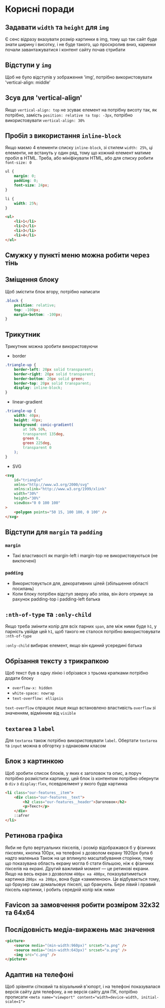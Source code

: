 # Корисні поради

## Задавати `width` та `height` для `img`

Є сенс відразу вказувати розмір картинки в img, тому що так сайт буде знати ширину і висотку, і не буде такого, що проскролив вниз, каринки почали завантажуватися і контент сайту почав стрибати

## Відступи у `img`

Щоб не було відступів у зображення 'img', потрібно використовувати 'vertical-align: middle'

## Зсув для 'vertical-align'

Якщо `vertical-align: top` не зсуває елемент на потрібну висоту так, як потрібно, замість `position: relative та top: -3px`, потрібно використовувати `vertical-align: 30%`

## Пробіл з використання `inline-block`

Якщо маємо 4 елементи списку `inline-block`, зі стилем `width: 25%`, ці елементи, не встануть у один ряд, тому що кожний елемент матиме пробіл в HTML. Треба, або мініфікувати HTML, або для списку робити `font-size: 0`

```css
ul {
    margin: 0;
    padding: 0;
    font-size: 24px;
}

li {
    width: 25%;
}
```

```html
<ul>
    <li>1</li>
    <li>2</li>
    <li>3</li>
    <li>4</li>
</ul>
```

## Смужку у пункті меню можна робити через тінь

## Зміщення блоку

Щоб змістити блок вгору, потрібно написати

```css
.block {
    position: relative;
    top: -100px;
    margin-bottom: -100px;
}
```

## Трикутник

Трикутник можна зробити використовуючи

-   border

```css
.triangle-up {
    border-left: 20px solid transparent;
    border-right: 20px solid transparent;
    border-bottom: 20px solid green;
    border-top: 20px solid transparent;
    display: inline-block;
}
```

-   linear-gradient

```css
.triangle-up {
    width: 40px;
    height: 40px;
    background: conic-gradient(
        at 50% 50%,
        transparent 135deg,
        green 0,
        green 225deg,
        transparent 0
    );
}
```

-   SVG

```html
<svg
    id="triangle"
    xmlns="http://www.w3.org/2000/svg"
    xmlns:xlink="http://www.w3.org/1999/xlink"
    width="30%"
    height="30%"
    viewBox="0 0 100 100"
>
    <polygon points="50 15, 100 100, 0 100" />
</svg>
```

## Відступи для `margin` та `padding`

### `margin`

-   Такі властивості як margin-left і margin-top не використовуються (не виключені)

### `padding`

-   Використовується для, декоративних цілей (збільшення області посилань)
-   Коли блоку потрібен відступ зверху або зліва, він його отримує за рахунок padding-top і padding-left батька

## `:nth-of-type` та `:only-child`

Якщо треба змінити колір для всіх парних `span`, але між ними буде `h1`, у парність увійде цей `h1`, щоб такого не сталося потрібно використовувати
`:nth-of-type`

`:only-child` вибирає елемент, якщо він єдиний усередині батька

## Обрізання тексту з трикрапкою

Щоб текст був в одну лінію і обрізався з трьома крапками потрібно додати блоку

-   `overflow-x: hidden`
-   `white-space: nowrap`
-   `text-overflow: ellipsis`

`text-overflow` спрацює лише якщо встановлено властивість `overflow` зі значенням, відмінним від `visible`

## `textarea` з `label`

Для `textarea` також потрібно використовувати `label`. Обертати `textarea` та `input` можна в обгортку з однаковим класом

## Блок з картинкою

Щоб зробити список блоків, у яких є заголовок та опис, а поруч потрібно розмістити картинку, цей блок із контентом потрібно
обернути в `div` з `display:flex`, псевдоелмент у якого буде картинка

```html
<li class="our-features__item">
    <div class="our-features__text">
        <h2 class="our-features__header">Заголовок</h2>
        <p>Текст</p>
    </div>
    ::afrer
</li>
```

## Ретинова графіка

Якби не було вертуальних пікселів, і розмір відображався б у фізичних пікселях, кнопка 100рх, на телефоні з дозволом екрану 1920рх була б надто маленька Також на це вплинуло масштабування сторінки, тому що показувана область екрану могла б стати більшою, ніж є фізичних пікселів на екрані. Другий важливий момент — це ретинові екрани. Якщо на весь екран з дозволом `400px на 400px`, показуватиметься картинка `200рх на 200рх`, вона буде «замиленою». Це відбувається тому, що браузер сам домальовує пікселі, що бракують. Бере лівий і правий піксель картинки, і робить середній колір між ними

## Favicon за замовчення робити розміром 32x32 та 64x64

## Послідовність медіа-виражень має значення

```html
<picture>
    <source media="(min-width:960px)" srcset="a.png" />
    <source media="(min-width:643px)" srcset="a.png" />
    <img src="c.png" />
</picture>
```

## Адаптив на телефоні

Щоб зрівняти сітковий та візуальний в'юпорт, і на телефоні показувалася версія сайту для телефону, а не версія сайту для ПК, потрібно прописати `<meta name="viewport" content="width=device-width, initial-scale=1">`
